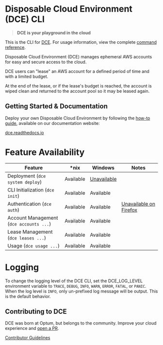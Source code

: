 # Disposable Cloud Environment (DCE) CLI
> **DCE is your playground in the cloud**

This is the CLI for [DCE](https://github.com/Optum/dce). For usage information, view the complete [command reference](./docs/dce.md).

Disposable Cloud Environment (DCE) manages ephemeral AWS accounts for easy and secure access to the cloud.

DCE users can "lease" an AWS account for a defined period of time and with a limited budget.

At the end of the lease, or if the lease's budget is reached, the account is wiped clean and returned to the account pool so it may be leased again.

## Getting Started & Documentation

Deploy your own Disposable Cloud Environment by following the [how-to guide](https://dce.readthedocs.io/en/latest/howto.html), available on our documentation website:

[dce.readthedocs.io](https://dce.readthedocs.io)

# Feature Availability

| Feature                                 | *nix        | Windows                                                   | Notes                                                             |
| -----------                             | ----------- | -----------                                               | -----------                                                       |
| Deployment (`dce system deploy`)        | Available   | [Unavailable](https://github.com/Optum/dce-cli/issues/21) |                                                                   |
| CLI Initialization (`dce init`)         | Available   | Available                                                 |                                                                   |
| Authentication (`dce auth`)             | Available   | Available                                                 | [Unavailable on Firefox](https://github.com/Optum/dce/issues/166) |
| Account Management (`dce accounts ...`) | Available   | Available                                                 |                                                                   |
| Lease Management (`dce leases ...`)     | Available   | Available                                                 |                                                                   |
| Usage (`dce usage ...`)                 | Available   | Available                                                 |                                                                   |

# Logging

To change the logging level of the DCE CLI, set the DCE_LOG_LEVEL environment variable to `TRACE`, `DEBUG`, `INFO`, `WARN`, `ERROR`, `FATAL`, or `PANIC`. When the log level is `INFO`, only un-prefixed log message will be output. This is the default behavior.

## Contributing to DCE

DCE was born at Optum, but belongs to the community. Improve your cloud experience and [open a PR](https://github.com/Optum/dce-cli/pulls).

[Contributor Guidelines](./CONTRIBUTING.md)
